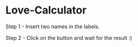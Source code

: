 # Love-Calculator
Step 1 - Insert two names in the labels.

Step 2 - Click on the button and wait for the result :)
